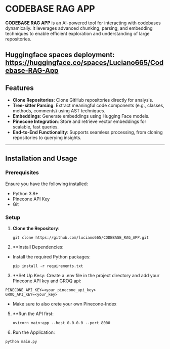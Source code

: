 # CODEBASE RAG APP

**CODEBASE RAG APP** is an AI-powered tool for interacting with codebases dynamically. It leverages advanced chunking, parsing, and embedding techniques to enable efficient exploration and understanding of large repositories.

## Huggingface spaces deployment: https://huggingface.co/spaces/Luciano665/Codebase-RAG-App


## Features

- **Clone Repositories**: Clone GitHub repositories directly for analysis.
- **Tree-sitter Parsing**: Extract meaningful code components (e.g., classes, methods, comments) using AST techniques.
- **Embeddings**: Generate embeddings using Hugging Face models.
- **Pinecone Integration**: Store and retrieve vector embeddings for scalable, fast queries.
- **End-to-End Functionality**: Supports seamless processing, from cloning repositories to querying insights.

---

## Installation and Usage

### Prerequisites

Ensure you have the following installed:
- Python 3.8+
- Pinecone API Key
- Git

### Setup

1. **Clone the Repository**:
   ```
   git clone https://github.com/luciano665/CODEBASE_RAG_APP.git
   ```
2. **Install Dependencies:
- Install the required Python packages:
  ```  
  pip install -r requirements.txt
  ```
3. **Set Up Kesy: Create a .env file in the project directory and add your Pinecone API key and GROQ api:
  ```
  PINECONE_API_KEY=<your_pinecone_api_key>
  GROQ_API_KEY=<your_key>
  ```
   - Make sure to also crete your own Pinecone-Index

5. **Run the API first:
   ```
   uvicorn main:app --host 0.0.0.0 --port 8000
   ```

4. Run the Application: 
  ```
  python main.py
  ```

